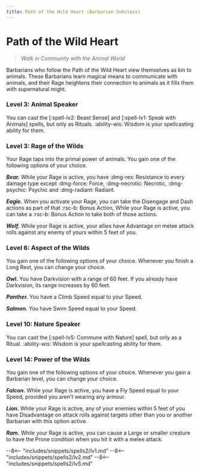 ```yaml
---
title: Path of the Wild Heart (Barbarian Subclass)
---
```


# Path of the Wild Heart

> *Walk in Community with the Animal World*

Barbarians who follow the Path of the Wild Heart view themselves as kin to animals. These Barbarians learn magical means to communicate with animals, and their Rage heightens their connection to animals as it fills them with supernatural might.

### Level 3: Animal Speaker

You can cast the [:spell-lv2: Beast Sense] and [:spell-lv1: Speak with Animals] spells, but only as Rituals. :ability-wis: Wisdom is your spellcasting ability for them.

### Level 3: Rage of the Wilds

Your Rage taps into the primal power of animals. You gain one of the following options of your choice.

***Bear.*** While your Rage is active, you have :dmg-res: Resistance to every damage type except :dmg-force: Force, :dmg-necrotic: Necrotic, :dmg-psychic: Psychic and :dmg-radiant: Radiant.

***Eagle.*** When you activate your Rage, you can take the Disengage and Dash actions as part of that :rsc-b: Bonus Action, While your Rage is active, you can take a :rsc-b: Bonus Action to take both of those actions.

***Wolf.*** While your Rage is active, your allies have Advantage on melee attack rolls against any enemy of yours within 5 feet of you.

### Level 6: Aspect of the Wilds

You gain one of the following options of your choice. Whenever you finish a Long Rest, you can change your choice.

***Owl.*** You have Darkvision with a range of 60 feet. If you already have Darkvision, its range increases by 60 feet.

***Panther.*** You have a Climb Speed equal to your Speed.

***Salmon.*** You have Swim Speed equal to your Speed.

### Level 10: Nature Speaker 

You can cast the [:spell-lv5: Commune with Nature] spell, but only as a Ritual. :ability-wis: Wisdom is your spellcasting ability for them.

### Level 14: Power of the Wilds  

You gain one of the following options of your choice. Whenever you gain a Barbarian level, you can change your choice.

***Falcon.*** While your Rage is active, you have a Fly Speed equal to your Speed, provided you aren't wearing any armour.

***Lion.*** While your Rage is active, any of your enemies within 5 feet of you have Disadvantage on attack rolls against targets other than you or another Barbarian with this option active.

***Ram.*** While your Rage is active, you can cause a Large or smaller creature to have the Prone condition when you hit it with a melee attack.

--8<-- "includes/snippets/spells2/lv1.md"
--8<-- "includes/snippets/spells2/lv2.md"
--8<-- "includes/snippets/spells2/lv5.md"